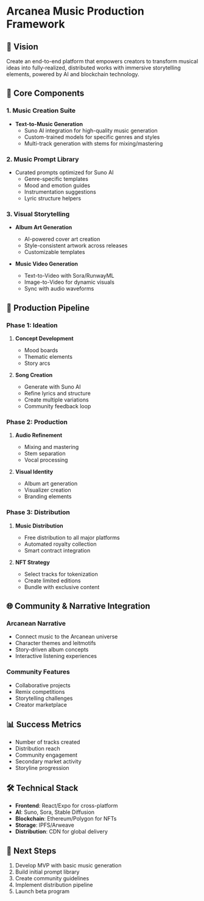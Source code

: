 # Arcanea Music Production Framework

## 🌟 Vision
Create an end-to-end platform that empowers creators to transform musical ideas into fully-realized, distributed works with immersive storytelling elements, powered by AI and blockchain technology.

## 🎵 Core Components

### 1. Music Creation Suite
- **Text-to-Music Generation**
  - Suno AI integration for high-quality music generation
  - Custom-trained models for specific genres and styles
  - Multi-track generation with stems for mixing/mastering

### 2. Music Prompt Library
- Curated prompts optimized for Suno AI
  - Genre-specific templates
  - Mood and emotion guides
  - Instrumentation suggestions
  - Lyric structure helpers

### 3. Visual Storytelling
- **Album Art Generation**
  - AI-powered cover art creation
  - Style-consistent artwork across releases
  - Customizable templates

- **Music Video Generation**
  - Text-to-Video with Sora/RunwayML
  - Image-to-Video for dynamic visuals
  - Sync with audio waveforms

## 🚀 Production Pipeline

### Phase 1: Ideation
1. **Concept Development**
   - Mood boards
   - Thematic elements
   - Story arcs

2. **Song Creation**
   - Generate with Suno AI
   - Refine lyrics and structure
   - Create multiple variations
   - Community feedback loop

### Phase 2: Production
1. **Audio Refinement**
   - Mixing and mastering
   - Stem separation
   - Vocal processing

2. **Visual Identity**
   - Album art generation
   - Visualizer creation
   - Branding elements

### Phase 3: Distribution
1. **Music Distribution**
   - Free distribution to all major platforms
   - Automated royalty collection
   - Smart contract integration

2. **NFT Strategy**
   - Select tracks for tokenization
   - Create limited editions
   - Bundle with exclusive content

## 🌐 Community & Narrative Integration

### Arcanean Narrative
- Connect music to the Arcanean universe
- Character themes and leitmotifs
- Story-driven album concepts
- Interactive listening experiences

### Community Features
- Collaborative projects
- Remix competitions
- Storytelling challenges
- Creator marketplace

## 📊 Success Metrics
- Number of tracks created
- Distribution reach
- Community engagement
- Secondary market activity
- Storyline progression

## 🛠️ Technical Stack
- **Frontend**: React/Expo for cross-platform
- **AI**: Suno, Sora, Stable Diffusion
- **Blockchain**: Ethereum/Polygon for NFTs
- **Storage**: IPFS/Arweave
- **Distribution**: CDN for global delivery

## 🎯 Next Steps
1. Develop MVP with basic music generation
2. Build initial prompt library
3. Create community guidelines
4. Implement distribution pipeline
5. Launch beta program
